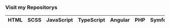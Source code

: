 ### Visit my Repositorys



| HTML | SCSS | JavaScript | TypeScript | Angular | PHP | Symfony |
| :---         |     :---:      |     :---:     |     :---:    |     :---:      |     :---:     |          ---:|


<!--
**hesham0ahmed/hesham0ahmed** is a ✨ _special_ ✨ repository because its `README.md` (this file) appears on your GitHub profile.

Here are some ideas to get you started:

- 🔭 I’m currently working on ...
- 🌱 I’m currently learning ...
- 👯 I’m looking to collaborate on ...
- 🤔 I’m looking for help with ...
- 💬 Ask me about ...
- 📫 How to reach me: ...
- 😄 Pronouns: ...
- ⚡ Fun fact: ...
-->
